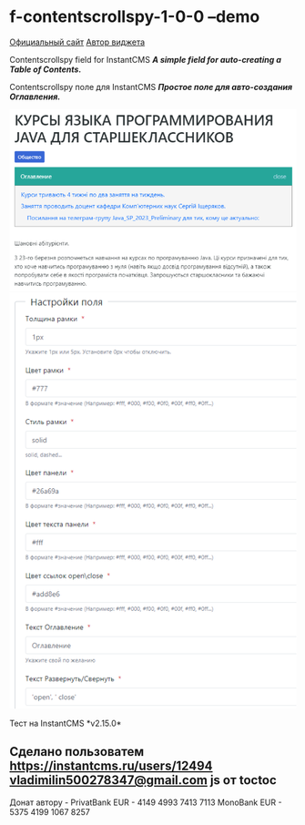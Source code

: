 # f-contentscrollspy-1-0-0 –demo

[Официальный сайт](http://instantcms.ru/forum "Официальный сайт")
[Автор виджета](http://instantcms.ru/users/12494 "Автор виджета")

Contentscrollspy field for InstantCMS
**_A simple field for auto-creating a Table of Contents._**

Contentscrollspy поле для InstantCMS
**_Простое поле для авто-создания Оглавления._**

![Пример...](contentskrolspy.png "Пример...")
![Пример...](contentskrolspy_op.png "Пример...")

Тест на InstantCMS \*v2.15.0\*  

Сделано пользоватем https://instantcms.ru/users/12494
vladimilin500278347@gmail.com
js от toctoc
------

Донат автору - PrivatBank EUR - 4149 4993 7413 7113 MonoBank EUR - 5375 4199 1067 8257
